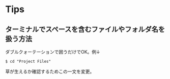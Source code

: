 # Tips
## ターミナルでスペースを含むファイルやフォルダ名を扱う方法
ダブルクォーテーションで囲うだけでOK。例↓
```shell
$ cd "Project Files"
```
草が生えるか確認するためこの一文を変更。